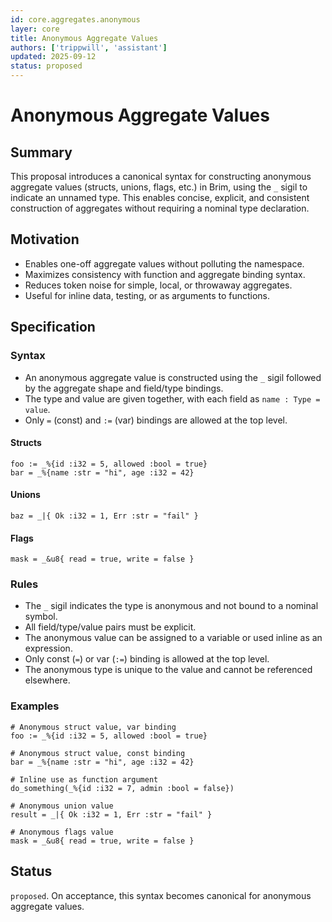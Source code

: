 ```yaml
---
id: core.aggregates.anonymous
layer: core
title: Anonymous Aggregate Values
authors: ['trippwill', 'assistant']
updated: 2025-09-12
status: proposed
---
```


# Anonymous Aggregate Values

## Summary

This proposal introduces a canonical syntax for constructing anonymous aggregate values (structs, unions, flags, etc.) in Brim, using the `_` sigil to indicate an unnamed type. This enables concise, explicit, and consistent construction of aggregates without requiring a nominal type declaration.

## Motivation

- Enables one-off aggregate values without polluting the namespace.
- Maximizes consistency with function and aggregate binding syntax.
- Reduces token noise for simple, local, or throwaway aggregates.
- Useful for inline data, testing, or as arguments to functions.

## Specification

### Syntax

- An anonymous aggregate value is constructed using the `_` sigil followed by the aggregate shape and field/type bindings.
- The type and value are given together, with each field as `name : Type = value`.
- Only `=` (const) and `:=` (var) bindings are allowed at the top level.

#### Structs

```brim
foo := _%{id :i32 = 5, allowed :bool = true}
bar = _%{name :str = "hi", age :i32 = 42}
```

#### Unions

```brim
baz = _|{ Ok :i32 = 1, Err :str = "fail" }
```

#### Flags

```brim
mask = _&u8{ read = true, write = false }
```

### Rules

- The `_` sigil indicates the type is anonymous and not bound to a nominal symbol.
- All field/type/value pairs must be explicit.
- The anonymous value can be assigned to a variable or used inline as an expression.
- Only const (`=`) or var (`:=`) binding is allowed at the top level.
- The anonymous type is unique to the value and cannot be referenced elsewhere.

### Examples

```brim
# Anonymous struct value, var binding
foo := _%{id :i32 = 5, allowed :bool = true}

# Anonymous struct value, const binding
bar = _%{name :str = "hi", age :i32 = 42}

# Inline use as function argument
do_something(_%{id :i32 = 7, admin :bool = false})

# Anonymous union value
result = _|{ Ok :i32 = 1, Err :str = "fail" }

# Anonymous flags value
mask = _&u8{ read = true, write = false }
```

## Status

`proposed`. On acceptance, this syntax becomes canonical for anonymous aggregate values.
